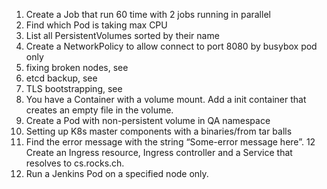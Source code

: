 1. Create a Job that run 60 time with 2 jobs running in parallel
2. Find which Pod is taking max CPU
3. List all PersistentVolumes sorted by their name
4. Create a NetworkPolicy to allow connect to port 8080 by busybox pod only
5. fixing broken nodes, see
6. etcd backup, see
7. TLS bootstrapping, see
8. You have a Container with a volume mount. Add a init container that creates an empty file in the volume.
9. Create a Pod with non-persistent volume in QA namespace
10.  Setting up K8s master components with a binaries/from tar balls
11. Find the error message with the string “Some-error message here”.
12  Create an Ingress resource, Ingress controller and a Service that resolves to cs.rocks.ch.
13. Run a Jenkins Pod on a specified node only.